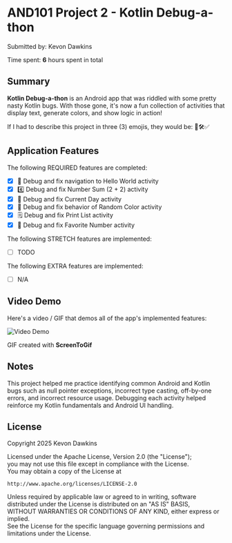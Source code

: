 # AND101 Project 2 - Kotlin Debug-a-thon

Submitted by: Kevon Dawkins

Time spent: **6** hours spent in total

## Summary

**Kotlin Debug-a-thon** is an Android app that was riddled with some pretty nasty Kotlin bugs. With those gone, it's now a fun collection of activities that display text, generate colors, and show logic in action!

If I had to describe this project in three (3) emojis, they would be: 🐞🛠️✅

## Application Features

The following REQUIRED features are completed:

- [x] 👋 Debug and fix navigation to Hello World activity  
- [x] 4️⃣ Debug and fix Number Sum (2 + 2) activity  
- [x] 📅 Debug and fix Current Day activity  
- [x] 🌈 Debug and fix behavior of Random Color activity  
- [x] 🗒️ Debug and fix Print List activity  
- [x] 💯 Debug and fix Favorite Number activity  

The following STRETCH features are implemented:

- [ ] TODO

The following EXTRA features are implemented:

- [ ] N/A

## Video Demo

Here's a video / GIF that demos all of the app's implemented features:

<img src='http://i.imgur.com/link/to/your/gif/file.gif' title='Video Demo' width='' alt='Video Demo' />

GIF created with **ScreenToGif**

## Notes

This project helped me practice identifying common Android and Kotlin bugs such as null pointer exceptions, incorrect type casting, off-by-one errors, and incorrect resource usage. Debugging each activity helped reinforce my Kotlin fundamentals and Android UI handling.

## License

Copyright 2025 Kevon Dawkins

Licensed under the Apache License, Version 2.0 (the "License");  
you may not use this file except in compliance with the License.  
You may obtain a copy of the License at

    http://www.apache.org/licenses/LICENSE-2.0

Unless required by applicable law or agreed to in writing, software  
distributed under the License is distributed on an "AS IS" BASIS,  
WITHOUT WARRANTIES OR CONDITIONS OF ANY KIND, either express or implied.  
See the License for the specific language governing permissions and  
limitations under the License.
